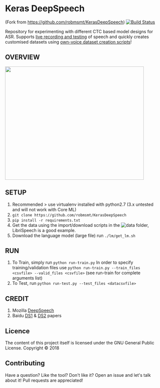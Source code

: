# Keras DeepSpeech
(Fork from https://github.com/robmsmt/KerasDeepSpeech)
[![Build Status](https://travis-ci.org/robmsmt/KerasDeepSpeech.svg?branch=master)](https://travis-ci.org/robmsmt/KerasDeepSpeech)

<!-- ___ -->

Repository for experimenting with different CTC based model designs for ASR. Supports [live recording and testing](data/live-rec-test.py) of speech and quickly creates customised datasets using [own-voice dataset creation scripts](data/data-recorder.py)!

## OVERVIEW

<!-- ![Overview kDS](https://raw.githubusercontent.com/mlrobsmt/KerasDeepSpeech/master/preproc/overview.gif "Overview of kDS and batchgen") -->
<img src="https://raw.githubusercontent.com/robmsmt/KerasDeepSpeech/master/preproc/overview.gif" align="center" height="371" width="453">

<!-- ## Existing Architectures - model.py -->
<!-- 1. Arch 0 - DS1 (3FC+BLSTM+SOFTMAX) with dropout -->
<!-- 2. Arch 1 - DS1 (3FC+BLSTM+SOFTMAX) dropout -->
<!-- 3. Arch 2 - DS2 (1D conv+BGRU+FC+SOFTMAX) -->
<!-- 4. Arch 3 - own FC+ -->
<!-- 5. Arch 4 - Graves2006 (conv) -->
<!-- 6. Arch 2 - DS2 (conv) -->

<!-- ## QUICKSTART PRETRAINED MODELS -->


## SETUP
1. Recommended > use virtualenv installed with python2.7 (3.x untested and will not work with Core ML)
2. `git clone https://github.com/robmsmt/KerasDeepSpeech`
3. `pip install -r requirements.txt`
4. Get the data using the import/download scripts in the ![data](https://github.com/robmsmt/KerasDeepSpeech/tree/master/data) folder, LibriSpeech is a good example.
5. Download the language model (large file) run `./lm/get_lm.sh`

## RUN
1. To Train, simply run `python run-train.py` In order to specify training/validation files use `python run-train.py --train_files <csvfile> --valid_files <csvfile>` (see run-train for complete arguments list)
2. To Test, run `python run-test.py --test_files <datacsvfile>`

<!-- ## iOS/Android -->
<!-- See iOS/Android folders -->

## CREDIT 
1. Mozilla [DeepSpeech](https://github.com/mozilla/DeepSpeech)
2. Baidu [DS1](https://arxiv.org/abs/1412.5567) & [DS2](https://arxiv.org/abs/1512.02595) papers

<!-- ## Help -->
<!-- tbc -->

## Licence
The content of this project itself is licensed under the GNU General Public License.
Copyright © 2018

## Contributing ##
Have a question? Like the tool? Don't like it? Open an issue and let's talk about it! Pull requests are appreciated!

